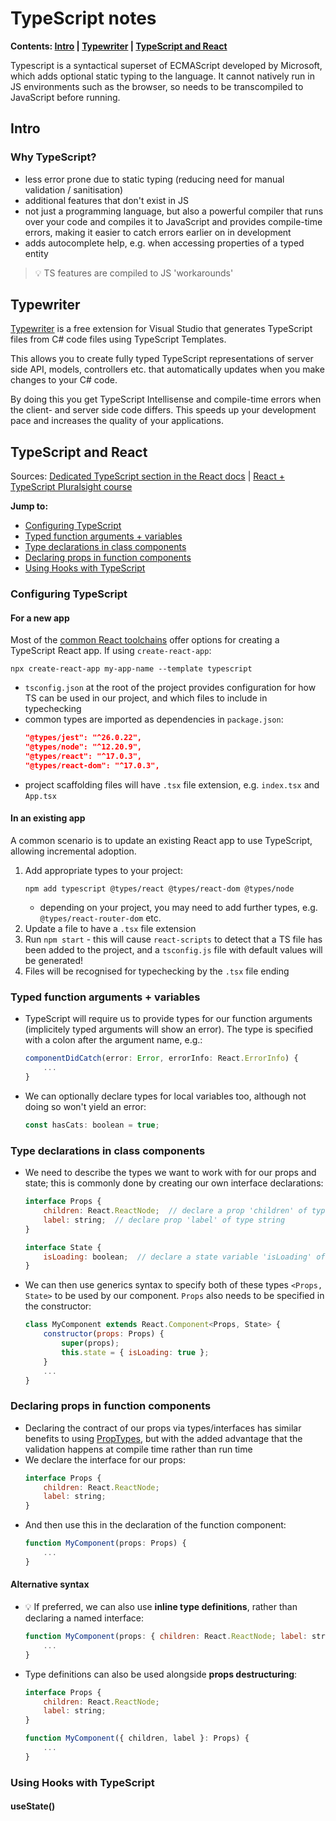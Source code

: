 # TypeScript notes
**Contents: [Intro](#intro) | [Typewriter](#typewriter) | [TypeScript and React](#typescript-and-react)**

Typescript is a syntactical superset of ECMAScript developed by Microsoft, which adds optional static typing to the language. It cannot natively run in JS environments such as the browser, so needs to be transcompiled to JavaScript before running.


## Intro
### Why TypeScript?
- less error prone due to static typing (reducing need for manual validation / sanitisation)
- additional features that don't exist in JS
- not just a programming language, but also a powerful compiler that runs over your code and compiles it to JavaScript and provides compile-time errors, making it easier to catch errors earlier on in development
- adds autocomplete help, e.g. when accessing properties of a typed entity

> :bulb: TS features are compiled to JS 'workarounds'


## Typewriter
[Typewriter](https://frhagn.github.io/Typewriter/) is a free extension for Visual Studio that generates TypeScript files from C# code files using TypeScript Templates.

This allows you to create fully typed TypeScript representations of server side API, models, controllers etc. that automatically updates when you make changes to your C# code.

By doing this you get TypeScript Intellisense and compile-time errors when the client- and server side code differs. This speeds up your development pace and increases the quality of your applications.


## TypeScript and React
Sources: [Dedicated TypeScript section in the React docs](https://reactjs.org/docs/static-type-checking.html#typescript) | [React + TypeScript Pluralsight course](https://app.pluralsight.com/library/courses/react-apps-typescript-building/table-of-contents)

**Jump to:**
- [Configuring TypeScript](#configuring-typescript)
- [Typed function arguments + variables](#typed-function-arguments--variables)
- [Type declarations in class components](#type-declarations-in-class-components)
- [Declaring props in function components](#declaring-props-in-function-components)
- [Using Hooks with TypeScript](#using-hooks-with-typescript)

### Configuring TypeScript

#### For a new app
Most of the [common React toolchains](https://reactjs.org/docs/create-a-new-react-app.html#recommended-toolchains) offer options for creating a TypeScript React app. If using `create-react-app`:
```
npx create-react-app my-app-name --template typescript
```
- `tsconfig.json` at the root of the project provides configuration for how TS can be used in our project, and which files to include in typechecking
- common types are imported as dependencies in `package.json`:
  ```json
  "@types/jest": "^26.0.22",
  "@types/node": "^12.20.9",
  "@types/react": "^17.0.3",
  "@types/react-dom": "^17.0.3",
  ```
- project scaffolding files will have `.tsx` file extension, e.g. `index.tsx` and `App.tsx`

#### In an existing app
A common scenario is to update an existing React app to use TypeScript, allowing incremental adoption.

1. Add appropriate types to your project:
   ```
   npm add typescript @types/react @types/react-dom @types/node
   ```
   - depending on your project, you may need to add further types, e.g. `@types/react-router-dom` etc.
1. Update a file to have a `.tsx` file extension
1. Run `npm start` - this will cause `react-scripts` to detect that a TS file has been added to the project, and a `tsconfig.js` file with default values will be generated!
1. Files will be recognised for typechecking by the `.tsx` file ending


### Typed function arguments + variables
- TypeScript will require us to provide types for our function arguments (implicitely typed arguments will show an error). The type is specified with a colon after the argument name, e.g.:
  ```js
  componentDidCatch(error: Error, errorInfo: React.ErrorInfo) {
      ...
  }
  ```
- We can optionally declare types for local variables too, although not doing so won't yield an error:
  ```js
  const hasCats: boolean = true;
  ```


### Type declarations in class components
- We need to describe the types we want to work with for our props and state; this is commonly done by creating our own interface declarations:
  ```js
  interface Props {
      children: React.ReactNode;  // declare a prop 'children' of type ReactNode
      label: string;  // declare prop 'label' of type string
  }
  
  interface State {
      isLoading: boolean;  // declare a state variable 'isLoading' of type boolean
  }
  ```
- We can then use generics syntax to specify both of these types `<Props, State>` to be used by our component. `Props` also needs to be specified in the constructor:
  ```js
  class MyComponent extends React.Component<Props, State> {
      constructor(props: Props) {
          super(props);
          this.state = { isLoading: true };
      }
      ...
  }
  ```

### Declaring props in function components
- Declaring the contract of our props via types/interfaces has similar benefits to using [PropTypes](/notes/React-Notes.md#2-validate-props-with-proptypes), but with the added advantage that the validation happens at compile time rather than run time
- We declare the interface for our props:
  ```js
  interface Props {
      children: React.ReactNode;
      label: string;
  }
  ```
- And then use this in the declaration of the function component:
  ```js
  function MyComponent(props: Props) {
      ...
  }
  ```

#### Alternative syntax
- 💡 If preferred, we can also use **inline type definitions**, rather than declaring a named interface:
  ```js
  function MyComponent(props: { children: React.ReactNode; label: string }) {
      ...
  }
  ```
- Type definitions can also be used alongside **props destructuring**:
  ```js
  interface Props {
      children: React.ReactNode;
      label: string;
  }
  
  function MyComponent({ children, label }: Props) {
      ...
  }
  ```

### Using Hooks with TypeScript
#### useState()





